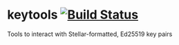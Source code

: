 # keytools [![Build Status](https://travis-ci.com/bpfkorea/keytools.svg?branch=v0.x.x)](https://travis-ci.com/bpfkorea/keytools)

Tools to interact with Stellar-formatted, Ed25519 key pairs
